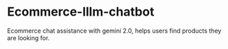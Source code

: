 # Ecommerce-lllm-chatbot
Ecommerce chat assistance with gemini 2.0, helps users find products they are looking for.
